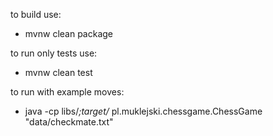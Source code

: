 to build use:
* mvnw clean package

to run only tests use:
* mvnw clean test

to run with example moves:
* java -cp libs/*;target/* pl.muklejski.chessgame.ChessGame "data/checkmate.txt"